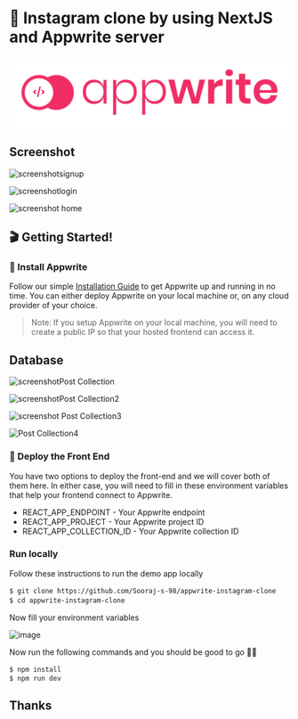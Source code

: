 # 🔖 Instagram clone by using NextJS and Appwrite server

![logo]( public/image/built-with-appwrite.svg "Logo")

## Screenshot

![screenshotsignup](https://user-images.githubusercontent.com/52352285/137251397-19adaa5f-d910-47dd-b3f7-efd14c3c40b9.png)

![screenshotlogin](https://user-images.githubusercontent.com/52352285/137251467-cc22ac27-ddd6-4f49-81ba-1a49ee5833e2.png)

![screenshot home](https://user-images.githubusercontent.com/52352285/137251350-ee7cf45e-c21b-4513-a2a5-8cf45bcd4bd8.png)

## 🎬 Getting Started!

### 🤘 Install Appwrite 
Follow our simple [Installation Guide](https://appwrite.io/docs/installation) to get Appwrite up and running in no time. You can either deploy Appwrite on your local machine or, on any cloud provider of your choice. 

> Note: If you setup Appwrite on your local machine, you will need to create a public IP so that your hosted frontend can access it.

## Database

![screenshotPost Collection](https://user-images.githubusercontent.com/52352285/139579072-b53cb7e8-35ac-4fab-82e3-f4f079486c34.png)

![screenshotPost Collection2](https://user-images.githubusercontent.com/52352285/139579079-cc2542e6-b2f5-418c-9c7e-8602f51caf09.png)

![screenshot Post Collection3](https://user-images.githubusercontent.com/52352285/139579091-dbf6c21d-fc31-44ed-8842-466bf68d346a.png)

![Post Collection4](https://user-images.githubusercontent.com/52352285/139579097-09935cc0-2996-43df-b0f4-d7c1c35615f5.png)






### 🚀 Deploy the Front End
You have two options to deploy the front-end and we will cover both of them here. In either case, you will need to fill in these environment variables that help your frontend connect to Appwrite.

* REACT_APP_ENDPOINT - Your Appwrite endpoint
* REACT_APP_PROJECT - Your Appwrite project ID
* REACT_APP_COLLECTION_ID - Your Appwrite collection ID 


### **Run locally**

Follow these instructions to run the demo app locally

```sh
$ git clone https://github.com/Sooraj-s-98/appwrite-instagram-clone
$ cd appwrite-instagram-clone
```


Now fill your environment variables

![image](https://user-images.githubusercontent.com/52352285/137251997-70e929d0-d6d9-4d6f-af90-094819b4c456.png)


Now run the following commands and you should be good to go 💪🏼

```
$ npm install
$ npm run dev
```


## Thanks
